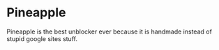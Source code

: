 # Pineapple
Pineapple is the best unblocker ever because it is handmade instead of stupid google sites stuff.
